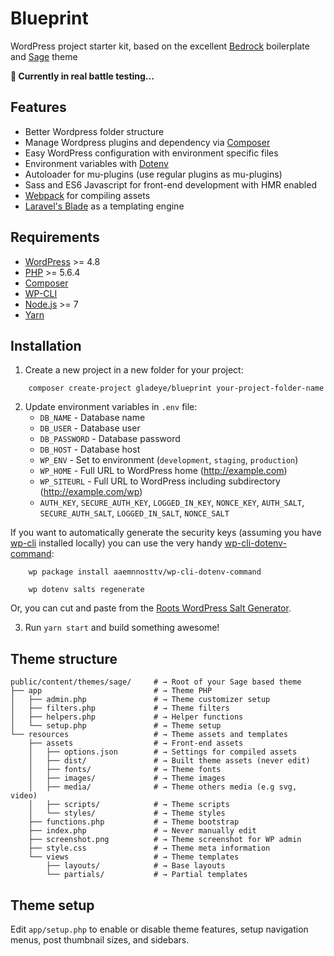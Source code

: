 # Blueprint

WordPress project starter kit, based on the excellent [Bedrock](https://roots.io/bedrock/) boilerplate and [Sage](https://roots.io/sage/) theme

**🚨 Currently in real battle testing...**

## Features

- Better Wordpress folder structure
- Manage Wordpress plugins and dependency via [Composer](https://getcomposer.org/)
- Easy WordPress configuration with environment specific files
- Environment variables with [Dotenv](https://github.com/vlucas/phpdotenv)
- Autoloader for mu-plugins (use regular plugins as mu-plugins)
- Sass and ES6 Javascript for front-end development with HMR enabled
- [Webpack](https://webpack.js.org/) for compiling assets
- [Laravel's Blade](https://laravel.com/docs/5.3/blade) as a templating engine


## Requirements

- [WordPress](https://wordpress.org/) >= 4.8
- [PHP](http://php.net/manual/en/install.php) >= 5.6.4
- [Composer](https://getcomposer.org/download/)
- [WP-CLI](http://wp-cli.org/)
- [Node.js](http://nodejs.org/) >= 7
- [Yarn](https://yarnpkg.com/en/docs/install)

## Installation

1. Create a new project in a new folder for your project:

```
    composer create-project gladeye/blueprint your-project-folder-name
```

2. Update environment variables in `.env`  file:
    - `DB_NAME` - Database name
    - `DB_USER` - Database user
    - `DB_PASSWORD` - Database password
    - `DB_HOST` - Database host
    - `WP_ENV` - Set to environment (`development`, `staging`, `production`)
    - `WP_HOME` - Full URL to WordPress home (http://example.com)
    - `WP_SITEURL` - Full URL to WordPress including subdirectory (http://example.com/wp)
    - `AUTH_KEY`, `SECURE_AUTH_KEY`, `LOGGED_IN_KEY`, `NONCE_KEY`, `AUTH_SALT`, `SECURE_AUTH_SALT`, `LOGGED_IN_SALT`, `NONCE_SALT`

If you want to automatically generate the security keys (assuming you have [wp-cli][wp-cli] installed locally) you can use the very handy [wp-cli-dotenv-command][wp-cli-dotenv]:

```
    wp package install aaemnnosttv/wp-cli-dotenv-command

    wp dotenv salts regenerate
```

Or, you can cut and paste from the [Roots WordPress Salt Generator][roots-wp-salt].

3. Run `yarn start` and build something awesome!

## Theme structure

```shell
public/content/themes/sage/     # → Root of your Sage based theme
├── app                         # → Theme PHP
│   ├── admin.php               # → Theme customizer setup
│   ├── filters.php             # → Theme filters
│   ├── helpers.php             # → Helper functions
│   └── setup.php               # → Theme setup
└── resources                   # → Theme assets and templates
    ├── assets                  # → Front-end assets
    │   ├── options.json        # → Settings for compiled assets
    │   ├── dist/               # → Built theme assets (never edit)
    │   ├── fonts/              # → Theme fonts
    │   ├── images/             # → Theme images
    │   ├── media/              # → Theme others media (e.g svg, video)
    │   ├── scripts/            # → Theme scripts
    │   └── styles/             # → Theme styles
    ├── functions.php           # → Theme bootstrap
    ├── index.php               # → Never manually edit
    ├── screenshot.png          # → Theme screenshot for WP admin
    ├── style.css               # → Theme meta information
    └── views                   # → Theme templates
        ├── layouts/            # → Base layouts
        └── partials/           # → Partial templates
```


## Theme setup

Edit `app/setup.php` to enable or disable theme features, setup navigation menus, post thumbnail sizes, and sidebars.


[wp-cli]:http://wp-cli.org/
[roots-wp-salt]:https://roots.io/salts.html
[wp-cli-dotenv]:https://github.com/aaemnnosttv/wp-cli-dotenv-command
